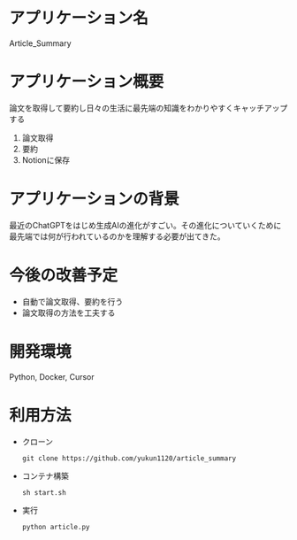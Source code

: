 # アプリケーション名
Article_Summary
# アプリケーション概要
論文を取得して要約し日々の生活に最先端の知識をわかりやすくキャッチアップする
1. 論文取得
2. 要約
3. Notionに保存
# アプリケーションの背景
最近のChatGPTをはじめ生成AIの進化がすごい。その進化についていくために最先端では何が行われているのかを理解する必要が出てきた。
# 今後の改善予定
- 自動で論文取得、要約を行う
- 論文取得の方法を工夫する
# 開発環境
Python, Docker, Cursor
# 利用方法
- クローン

      git clone https://github.com/yukun1120/article_summary

- コンテナ構築

      sh start.sh

- 実行

      python article.py

